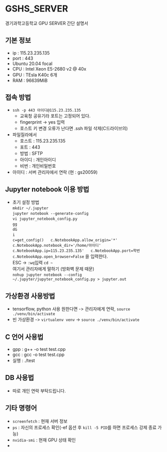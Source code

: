 # GSHS_SERVER
경기과학고등학교 GPU SERVER 간단 설명서
## 기본 정보
- ip : 115.23.235.135
- port : 443
- Ubuntu 20.04 focal
- CPU : Intel Xeon E5-2680 v2 @ 40x
- GPU : TEsla K40c 6개
- RAM : 96639MiB
## 접속 방법
- `ssh -p 443 아이디@115.23.235.135`
  - 교육청 공유기라 포트는 고정되어 있다.
  - fingerprint -> yes 입력
  - 호스트 키 변경 오류가 난다면 .ssh 파일 삭제(C드라이브의)
- 파일질라에서
  - 호스트 : 115.23.235.135
  - 포트 : 443
  - 방법 : SFTP
  - 아이디 : 개인아이디
  - 비번 : 개인비밀번호
- 아이디 : 서버 관리자에서 연락 (현 : gs20059)
## Jupyter notebook 이용 방법
- 초기 설정 방법  
`mkdir ~/.jupyter`  
`jupyter notebook --generate-config`  
`vi jupyter_notebook_config.py`    
`gg`  
`dG`  
`i`  
`c=get_config()  
c.NotebookApp.allow_origin='*'     
c.NotebookApp.notebook_dir='/home/아이디'  
c.NotebookApp.ip=115.23.235.135'  
c.NotebookApp.port=학번  
c.NotebookApp.open_browser=False` 을 입력한다.   
ESC -> `:wq`입력
`cd ~`  
여기서 관리자에게 말하기 (방화벽 문제 때문)  
`nohup jupyter notebook --config ~/.jupyter/jupyter_notebook_config.py > jupyter.out`  
## 가상환경 사용방법
- tensorflow, python 사용 원한다면 -> 관리자에게 연락, `source ./venv/bin/activate`
- 빈 가상환경 -> `virtualenv venv` -> `source ./venv/bin/activate`
## C 언어 사용법
- gpp : g++ -o test test.cpp
- gcc : gcc -o test test.cpp
- 실행 : ./test
## DB 사용법
- 따로 개인 연락 부탁드립니다.
## 기타 명령어
- `screenfetch` : 현재 서버 정보
- `ps` : 자신의 프로세스 확인(-ef 옵션 후 `kill -5 PID`를 하면 프로세스 강제 종료 가능)
- `nvidia-smi` : 현재 GPU 상태 확인
- 
